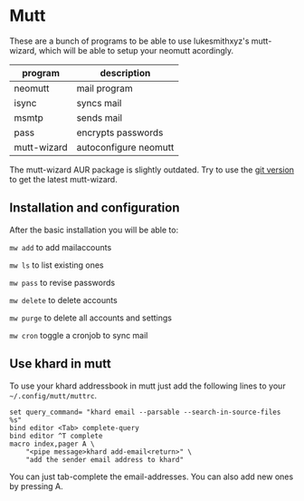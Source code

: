 # Mutt
These are a bunch of programs to be able to use lukesmithxyz's mutt-wizard,
which will be able to setup your neomutt acordingly.

| program     | description           |
| ----------- | --------------------- |
| neomutt     | mail program          |
| isync       | syncs mail            |
| msmtp       | sends mail            |
| pass        | encrypts passwords    |
| mutt-wizard | autoconfigure neomutt |

The mutt-wizard AUR package is slightly outdated.
Try to use the [git version](https://github.com/LukeSmithxyz/mutt-wizard) to get the latest mutt-wizard.

## Installation and configuration
After the basic installation you will be able to:

``` mw add ``` to add mailaccounts

``` mw ls ``` to list existing ones

``` mw pass ``` to revise passwords

``` mw delete ``` to delete accounts

``` mw purge ``` to delete all accounts and settings

``` mw cron ``` toggle a cronjob to sync mail

## Use khard in mutt
To use your khard addressbook in mutt just add the following lines to your ```~/.config/mutt/muttrc```.

```
set query_command= "khard email --parsable --search-in-source-files %s"
bind editor <Tab> complete-query
bind editor ^T complete
macro index,pager A \
	"<pipe message>khard add-email<return>" \
	"add the sender email address to khard"
```

You can just tab-complete the email-addresses.
You can also add new ones by pressing A.
